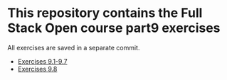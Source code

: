 # This repository contains the Full Stack Open course part9 exercises

All exercises are saved in a separate commit.

- [Exercises 9.1-9.7](./calculator/)
- [Exercises 9.8](./patientor/)
